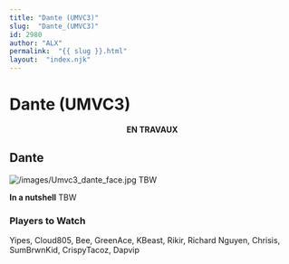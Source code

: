 ```yaml
---
title: "Dante (UMVC3)"
slug:  "Dante_(UMVC3)"
id: 2980
author: "ALX"
permalink:  "{{ slug }}.html"
layout:  "index.njk"
---
```


# Dante (UMVC3)

<center>

**EN TRAVAUX**

</center>

## Dante

![](/images/Umvc3_dante_face.jpg‎ "/images/Umvc3_dante_face.jpg‎") TBW

**In a nutshell** TBW

### Players to Watch

Yipes, Cloud805, Bee, GreenAce, KBeast, Rikir, Richard Nguyen, Chrisis,
SumBrwnKid, CrispyTacoz, Dapvip
